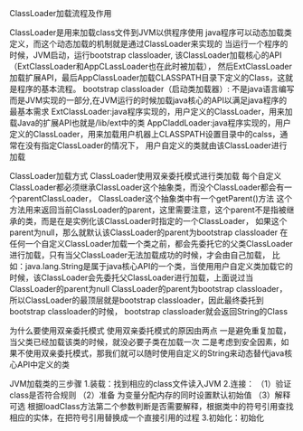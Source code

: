 ClassLoader加载流程及作用

ClassLoader是用来加载class文件到JVM以供程序使用
java程序可以动态加载类定义，而这个动态加载的机制就是通过ClassLoader来实现的
当运行一个程序的时候，JVM启动，运行bootstrap classloader, 该ClassLoader加载核心的API（ExtClassLoader和AppCLassLoader也在此时被加载），
然后ExtClassLoader加载扩展API，最后AppClassLoader加载CLASSPATH目录下定义的Class，这就是程序的基本流程。
bootstrap classloader（启动类加载器）: 不是java语言编写而是JVM实现的一部分,在JVM运行的时候加载java核心的API以满足java程序的最基本需求
ExtClassLoader:java程序实现的，用户定义的ClassLoader，用来加载Java的扩展API也就是/lib/ext中的类
AppCladdLoader:java程序实现的，用户定义的ClassLoader，用来加载用户机器上CLASSPATH设置目录中的calss，通常在没有指定ClassLoader的情况下，
用户自定义的类就由该ClassLoader进行加载


ClassLoader加载方式
ClassLoader使用双亲委托模式进行类加载
每个自定义ClassLoader都必须继承ClassLoader这个抽象类，而没个ClassLoader都会有一个parentClassLoader， ClassLoader这个抽象类中有一个getParent()方法
这个方法用来返回当前ClassLoader的parent，这里需要注意，这个parent不是指被继承的类，而是在是实例化该ClassLoader时指定的一个ClassLoader，
如果这个parent为null，那么就默认该ClassLoader的parent为bootstrap classloader
在任何一个自定义ClassLoader加载一个类之前，都会先委托它的父类ClassLoader进行加载，只有当父ClassLoader无法加载成功的时候，才会由自己加载，
比如：java.lang.String是属于java核心API的一个类，当使用用户自定义类加载它的时候，该ClassLoader会先委托父ClassLoader进行加载，上面说过当ClassLoader的parent为null
ClassLoader的parent为bootstrap classloader，所以ClassLoader的最顶层就是bootstrap classloader，因此最终委托到bootstrap classloader的时候，
bootstrap classloader就会返回String的Class

为什么要使用双亲委托模式
使用双亲委托模式的原因由两点
一是避免重复加载，当父类已经加载该类的时候，就没必要子类在加载一次
二是考虑到安全因素，如果不使用双亲委托模式，那我们就可以随时使用自定义的String来动态替代java核心API中定义的类


JVM加载类的三步骤
1.装载：找到相应的class文件读入JVM
2.连接：
（1）验证class是否符合规则
（2）准备 为变量分配内存的同时设置默认初始值
（3）解释 可选 根据loadClass方法第二个参数判断是否需要解释，根据类中的符号引用查找相应的实体，在把符号引用替换成一个直接引用的过程
3.初始化：初始化



